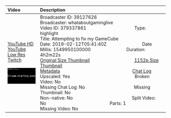 |Video|Description|
|:---|:---|
|[YouTube HD](https://www.youtube.com/watch?v=vmyvgrOE_oQ)<br>[YouTube Low Res](https://www.youtube.com/watch?v=vmyvgrOE_oQ)<br>[Twitch](https://www.twitch.tv/videos/379337861)<br><br>[<img src="../../../../../39127626/videos/thumbnails_1152p/2019/2/1549950100000_2019_02_12T05_41_40Z_39127626_379337861_videos_thumbnails_1152p_thumb379337861-2048x1152.jpg" width="200">](https://www.youtube.com/watch?v=vmyvgrOE_oQ)|Broadcaster ID: 39127626          Broadcaster: whataboutgaminglive<br>Video ID: 379337861             Type: highlight<br>Title: Attempting to fix my GameCube<br>Date: 2019-02-12T05:41:40Z        Date Millis: 1549950100000        Duration: 4h2m22s<br>[Original Size Thumbnail](../../../../../39127626/videos/thumbnails_orig/2019/2/1549950100000_2019_02_12T05_41_40Z_39127626_379337861_videos_thumbnails_orig_thumb379337861-0x0.jpg)          [1152p Size Thumbnail](../../../../../39127626/videos/thumbnails_1152p/2019/2/1549950100000_2019_02_12T05_41_40Z_39127626_379337861_videos_thumbnails_1152p_thumb379337861-2048x1152.jpg)<br>[Metadata](../../../../../39127626/videos/metadata/2019/2/1549950100000_2019_02_12T05_41_40Z_39127626_379337861_video_metadata.json)                 [Chat Log](../../../../../39127626/videos/chatlogs/2019/2/2019-02-12T05_41_40Z_39127626_379337861_chat.json)<br>Upscaled: Yes                Broken Video: No<br>Missing Chat Log: No           Missing Thumbnail: No<br>Non-native: No              Split Video: No               Parts: 1<br>Missing Video: No
